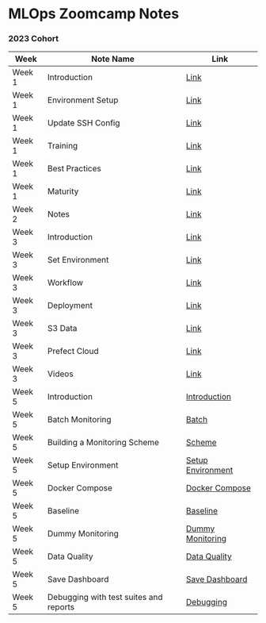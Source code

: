 # MLOps Zoomcamp Notes

### 2023 Cohort

| Week | Note Name | Link |
| --- | --- | --- |
| Week 1 | Introduction | [Link](https://github.com/dimzachar/mlops-zoomcamp/blob/master/notes/Week_1/intro.md) |
| Week 1 | Environment Setup | [Link](https://github.com/dimzachar/mlops-zoomcamp/blob/master/notes/Week_1/env-setup.md) |
| Week 1 | Update SSH Config | [Link](https://github.com/dimzachar/mlops-zoomcamp/blob/master/notes/Week_1/update_ssh_config.md) |
| Week 1 | Training | [Link](https://github.com/dimzachar/mlops-zoomcamp/blob/master/notes/Week_1/training.md) |
| Week 1 | Best Practices | [Link](https://github.com/dimzachar/mlops-zoomcamp/blob/master/notes/Week_1/best-practices.md) |
| Week 1 | Maturity | [Link](https://github.com/dimzachar/mlops-zoomcamp/blob/master/notes/Week_1/maturity.md) |
| Week 2 | Notes | [Link](https://github.com/dimzachar/mlops-zoomcamp/blob/master/notes/Week_2/notes.md) |
| Week 3 | Introduction | [Link](https://github.com/dimzachar/mlops-zoomcamp/blob/master/notes/Week_3/intro.md) |
| Week 3 | Set Environment | [Link](https://github.com/dimzachar/mlops-zoomcamp/blob/master/notes/Week_3/set_environment.md) |
| Week 3 | Workflow | [Link](https://github.com/dimzachar/mlops-zoomcamp/blob/master/notes/Week_3/workflow.md) |
| Week 3 | Deployment | [Link](https://github.com/dimzachar/mlops-zoomcamp/blob/master/notes/Week_3/deploy.md) |
| Week 3 | S3 Data | [Link](https://github.com/dimzachar/mlops-zoomcamp/blob/master/notes/Week_3/s3_data.md) |
| Week 3 | Prefect Cloud | [Link](https://github.com/dimzachar/mlops-zoomcamp/blob/master/notes/Week_3/prefect_cloud.md) |
| Week 3 | Videos | [Link](https://github.com/dimzachar/mlops-zoomcamp/tree/master/notes/Week_3/videos) |
| Week 5 | Introduction | [Introduction](https://github.com/dimzachar/mlops-zoomcamp/blob/master/notes/Week_5/intro.md) |
| Week 5 | Batch Monitoring | [Batch](https://github.com/dimzachar/mlops-zoomcamp/blob/master/notes/Week_5/batch.md) |
| Week 5 | Building a Monitoring Scheme | [Scheme](https://github.com/dimzachar/mlops-zoomcamp/blob/master/notes/Week_5/scheme.md) |
| Week 5 | Setup Environment | [Setup Environment](https://github.com/dimzachar/mlops-zoomcamp/blob/master/notes/Week_5/setup_env.md) |
| Week 5 | Docker Compose | [Docker Compose](https://github.com/dimzachar/mlops-zoomcamp/blob/master/notes/Week_5/docker_compose.md) |
| Week 5 | Baseline | [Baseline](https://github.com/dimzachar/mlops-zoomcamp/blob/master/notes/Week_5/baseline.md) |
| Week 5 | Dummy Monitoring | [Dummy Monitoring](https://github.com/dimzachar/mlops-zoomcamp/blob/master/notes/Week_5/dummy_monitoring.md) |
| Week 5 | Data Quality | [Data Quality](https://github.com/dimzachar/mlops-zoomcamp/blob/master/notes/Week_5/data_quality.md) |
| Week 5 | Save Dashboard | [Save Dashboard](https://github.com/dimzachar/mlops-zoomcamp/blob/master/notes/Week_5/save_dashboard.md) |
| Week 5 | Debugging with test suites and reports | [Debugging](https://github.com/dimzachar/mlops-zoomcamp/blob/master/notes/Week_5/debugging.md) |

